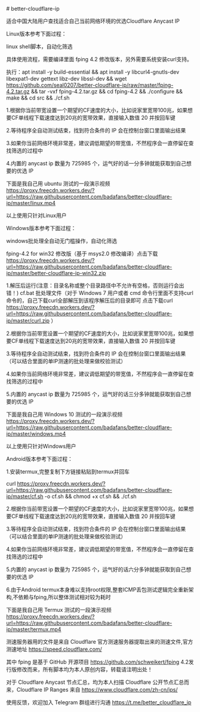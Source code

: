 \# better-cloudflare-ip

适合中国大陆用户查找适合自己当前网络环境的优选Cloudflare Anycast IP

Linux版本参考下面过程：

linux shell脚本，自动化筛选

具体使用流程，需要编译里面 fping 4.2 修改版本，另外需要系统安装curl支持。

执行：apt install -y build-essential && apt install -y libcurl4-gnutls-dev libexpat1-dev gettext libz-dev libssl-dev && wget https://github.com/seal0207/better-cloudflare-ip/raw/master/fping-4.2.tar.gz && tar -vxf fping-4.2.tar.gz && cd fping-4.2 && ./configure && make && cd src && ./cf.sh

1.根据你当前带宽设置一个期望的CF速度的大小，比如说家里宽带100兆，如果想要CF单线程下载速度达到20兆的宽带效果，直接输入数值 20 并按回车键

2.等待程序全自动测试结束，找到符合条件的 IP 会在控制台窗口里面输出结果

3.如果你当前网络环境非常差，建议调低期望的带宽值，不然程序会一直停留在查找筛选的过程中

4.内置的 anycast ip 数量为 725985 个，运气好的话一分多钟就能获取到自己想要的优选 IP
  
下面是我自己用 ubuntu 测试的一段演示视频 https://proxy.freecdn.workers.dev/?url=https://raw.githubusercontent.com/badafans/better-cloudflare-ip/master/linux.mp4

以上使用只针对Linux用户



Windows版本参考下面过程：

windows批处理全自动无门槛操作，自动化筛选

fping-4.2 for win32 修改版（基于 msys2.0 修改编译）点击下载  https://proxy.freecdn.workers.dev/?url=https://raw.githubusercontent.com/badafans/better-cloudflare-ip/master/better-cloudflare-ip-win32.zip

1.解压后运行(注意：目录名称或整个目录路径中不允许有空格，否则运行会出错！) cf.bat 批处理文件（对于 Windows 7 用户或者 cmd 命令行里面不支持curl命令的，自己下载curl全部解压到该程序解压后的目录即可 点击下载curl  https://proxy.freecdn.workers.dev/?url=https://raw.githubusercontent.com/badafans/better-cloudflare-ip/master/curl.zip ）

2.根据你当前带宽设置一个期望的CF速度的大小，比如说家里宽带100兆，如果想要CF单线程下载速度达到20兆的宽带效果，直接输入数值 20 并按回车键

3.等待程序全自动测试结束，找到符合条件的 IP 会在控制台窗口里面输出结果（可以结合里面的单IP测速的批处理来做校验测试）

4.如果你当前网络环境非常差，建议调低期望的带宽值，不然程序会一直停留在查找筛选的过程中

5.内置的 anycast ip 数量为 725985 个，运气好的话三分多钟就能获取到自己想要的优选 IP

下面是我自己用 Windows 10 测试的一段演示视频 https://proxy.freecdn.workers.dev/?url=https://raw.githubusercontent.com/badafans/better-cloudflare-ip/master/windows.mp4

以上使用只针对Windows用户

Android版本参考下面过程：

1.安装termux,完整复制下方链接粘贴到termux并回车

curl https://proxy.freecdn.workers.dev/?url=https://raw.githubusercontent.com/badafans/better-cloudflare-ip/master/cf.sh -o cf.sh && chmod +x cf.sh && ./cf.sh

2.根据你当前带宽设置一个期望的CF速度的大小，比如说家里宽带100兆，如果想要CF单线程下载速度达到20兆的宽带效果，直接输入数值 20 并按回车键

3.等待程序全自动测试结束，找到符合条件的 IP 会在控制台窗口里面输出结果（可以结合里面的单IP测速的批处理来做校验测试）

4.如果你当前网络环境非常差，建议调低期望的带宽值，不然程序会一直停留在查找筛选的过程中

5.内置的 anycast ip 数量为 725985 个，运气好的话六分多钟就能获取到自己想要的优选 IP

6.由于Android termux本身难以支持root权限,整套ICMP丢包测试逻辑完全重新架构,不依赖与fping,所以整体测试相对较为耗时

下面是我自己用 Termux 测试的一段演示视频 https://proxy.freecdn.workers.dev/?url=https://raw.githubusercontent.com/badafans/better-cloudflare-ip/master/termux.mp4

测速服务器用的文件是来自 Cloudflare 官方测速服务器提取出来的测速文件,官方测速地址 https://speed.cloudflare.com/

其中 fping 是基于 GitHub 开源项目 https://github.com/schweikert/fping  4.2发行版修改而来，所有脚本均为本人原创内容，转载请注明出处！

对于 Cloudflare Anycast 节点汇总，均为本人扫描 Cloudflare 公开节点汇总而来，Cloudflare IP Ranges 来自 https://www.cloudflare.com/zh-cn/ips/

使用反馈，欢迎加入 Telegram 群组进行沟通 https://t.me/better_cloudflare_ip
